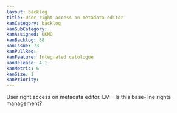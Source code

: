```yaml
---
layout: backlog
title: User right access on metadata editor
kanCategory: backlog
kanSubCategory:
kanAssigned: UKMO
kanBacklog: 88
kanIssue: 73
kanPullReq:
kanFeature: Integrated catologue
kanRelease: 4.1
kanMetric: 6
kanSize: 1
kanPriority:
---
```

User right access on metadata editor. LM - Is this base-line rights management?
